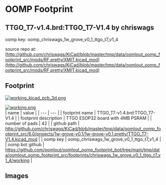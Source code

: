 # OOMP Footprint  
## TTGO_T7-v1.4.brd:TTGO_T7-V1.4  by chriswags  
  
oomp key: oomp_chriswags_1w_grove_v0_1_ttgo_t7_v1_4  
  
source repo at: [http://github.com/chriswags/KiCad/blob/master/tmp/data/oomlout_oomp_footprint_src/mods/RF.pretty/XMIT.kicad_mod](http://github.com/chriswags/KiCad/blob/master/tmp/data/oomlout_oomp_footprint_src/mods/RF.pretty/XMIT.kicad_mod)  
## Footprint  
  
[![working_kicad_pcb_3d.png](working_kicad_pcb_3d_600.png)](working_kicad_pcb_3d.png)  
  
[![working.png](working_600.png)](working.png)  
| name | value | 
| --- | --- | 
| footprint name | TTGO_T7-v1.4.brd:TTGO_T7-V1.4 | 
| footprint description | TTGO ESOP32 board with 4MB PSRAM | 
| number of pads | 42 | 
| github path | http://github.com/chriswags/KiCad/blob/master/tmp/data/oomlout_oomp_footprint_src/6.0/projects/1w-grove-v0.1/1w-grove-v0.1.pretty/TTGO_T7-V1.4.kicad_mod | 
| oomp key | oomp_chriswags_1w_grove_v0_1_ttgo_t7_v1_4 | 
| oomp bot github | https://github.com/oomlout/oomlout_oomp_footprint_bot/tree/main/tmp/data/oomlout_oomp_footprint_src/footprints/chriswags_1w_grove_v0_1_ttgo_t7_v1_4/working | 
## Images  
